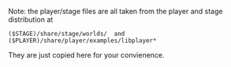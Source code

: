 Note: the player/stage files are all taken from the player and stage
distribution at
```
($STAGE)/share/stage/worlds/  and 
($PLAYER)/share/player/examples/libplayer* 
```
They are just copied here for your convienence.
